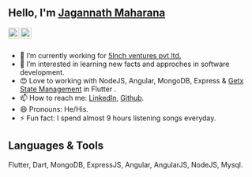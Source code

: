 <h2><b>Hello, I'm <a href="">Jagannath Maharana</a></b></h2>
<div>
<a href="https://www.linkedin.com/in/jagannath-maharana" rel="nofollow">
  <img align="left" alt="Jagannath's Linkdein" width="22px" src="https://camo.githubusercontent.com/d659d2bac00c01b42bffbae84bdc121e828b8fecd5b4949ffa2575f5d9e4a371/68747470733a2f2f63646e2e6a7364656c6976722e6e65742f6e706d2f73696d706c652d69636f6e734076332f69636f6e732f6c696e6b6564696e2e737667" data-canonical-src="https://cdn.jsdelivr.net/npm/simple-icons@v3/icons/linkedin.svg" style="max-width:100%;">
</a>
<a href="https://github.com/jagannathm007">
  <img align="left" alt="Jagannath's Github" width="22px" src="https://camo.githubusercontent.com/5f5cadad3e06f6dd96c64d4025e219856ae6f923799bc8ea4e628013de25724a/68747470733a2f2f63646e2e6a7364656c6976722e6e65742f6e706d2f73696d706c652d69636f6e734076332f69636f6e732f6769746875622e737667" data-canonical-src="https://cdn.jsdelivr.net/npm/simple-icons@v3/icons/github.svg" style="max-width:100%;">
</a>
<br/><br/>
</div>

- 🔭 I’m currently working for <a href="#">5Inch ventures pvt ltd.</a>
- 👀 I’m interested in learning new facts and approches in software development.
- 😍 Love to working with NodeJS, Angular, MongoDB, Express & <a href="https://pub.dev/packages/get">Getx State Management</a> in Flutter .
- 📫 How to reach me: <a href="https://www.linkedin.com/in/jagannath-maharana">LinkedIn</a>, <a href="https://github.com/jagannathm007">Github</a>.
- 😄 Pronouns: He/His.
- ⚡ Fun fact: I spend almost 9 hours listening songs everyday.

<h2><b>Languages & Tools</b></h2>
Flutter, Dart, MongoDB, ExpressJS, Angular, AngularJS, NodeJS, Mysql. 
